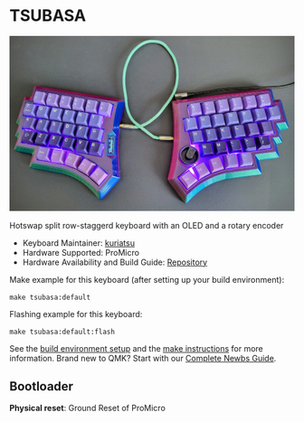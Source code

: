 # TSUBASA

![tsubasa](https://github.com/kuriatsu/TSUBASA/blob/main/image/tsubasa.jpg)

Hotswap split row-staggerd keyboard with an OLED and a rotary encoder

* Keyboard Maintainer: [kuriatsu](https://github.com/kuriatsu)
* Hardware Supported: ProMicro
* Hardware Availability and Build Guide: [Repository](https://github.com/kuriatsu/TSUBASA)

Make example for this keyboard (after setting up your build environment):

    make tsubasa:default

Flashing example for this keyboard:

    make tsubasa:default:flash

See the [build environment setup](https://docs.qmk.fm/#/getting_started_build_tools) and the [make instructions](https://docs.qmk.fm/#/getting_started_make_guide) for more information. Brand new to QMK? Start with our [Complete Newbs Guide](https://docs.qmk.fm/#/newbs).

## Bootloader

**Physical reset**: Ground Reset of ProMicro
